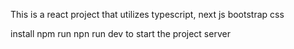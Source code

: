 This is a react project that utilizes
typescript,
next js
bootstrap
css 

install npm
run npn run dev to start the project server